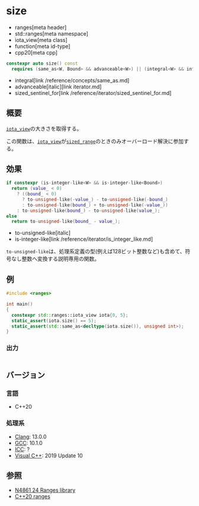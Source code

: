 # size
* ranges[meta header]
* std::ranges[meta namespace]
* iota_view[meta class]
* function[meta id-type]
* cpp20[meta cpp]

```cpp
constexpr auto size() const
  requires (same_as<W, Bound> && advanceable<W>) || (integral<W> && integral<Bound>) || sized_sentinel_for<Bound, W>;
```
* integral[link /reference/concepts/same_as.md]
* advanceable[italic][link iterator.md]
* sized_sentinel_for[link /reference/iterator/sized_sentinel_for.md]

## 概要
[`iota_view`](../iota_view.md)の大きさを取得する。

この関数は、[`iota_view`](../iota_view.md)が[`sized_range`](../sized_range.md)のときのみオーバーロード解決に参加する。

## 効果

```cpp
if constexpr (is-integer-like<W> && is-integer-like<Bound>)
  return (value_ < 0)
    ? ((bound_ < 0)
      ? to-unsigned-like(-value_) - to-unsigned-like(-bound_)
      : to-unsigned-like(bound_) + to-unsigned-like(-value_))
    : to-unsigned-like(bound_) - to-unsigned-like(value_);
else
  return to-unsigned-like(bound_ - value_);
```
* to-unsigned-like[italic]
* is-integer-like[link /reference/iterator/is_integer_like.md]

`to-unsigned-like`は、処理系定義の型(例えば128ビット整数など)も含めて、符号なし整数へ変換する説明専用の関数。

## 例
```cpp example
#include <ranges>

int main()
{
  constexpr std::ranges::iota_view iota{0, 5};
  static_assert(iota.size() == 5);
  static_assert(std::same_as<decltype(iota.size()), unsigned int>);
}
```

### 出力
```
```

## バージョン
### 言語
- C++20

### 処理系
- [Clang](/implementation.md#clang): 13.0.0
- [GCC](/implementation.md#gcc): 10.1.0
- [ICC](/implementation.md#icc): ?
- [Visual C++](/implementation.md#visual_cpp): 2019 Update 10

## 参照
- [N4861 24 Ranges library](https://timsong-cpp.github.io/cppwp/n4861/ranges)
- [C++20 ranges](https://techbookfest.org/product/5134506308665344)
